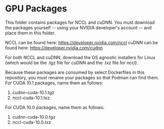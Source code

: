 # GPU Packages

This folder contains packages for NCCL and cuDNN. You must download the packages yourself -- using your NVIDIA developer's account -- and place them in this folder.

NCCL can be found here: https://developer.nvidia.com/nccl
cuDNN can be found here: https://developer.nvidia.com/cudnn

For both NCCL and cuDNN, download the OS agnostic installers for Linux (which would be the .tgz file for cuDNN and the .txz file for nccl).

Because these packages are consumed by select Dockerfiles in this repository, you *must* rename your packages so that Podman can find them. For CUDA 10.1 packages, name them as follows:

1. cudnn-cuda-10.1.tgz
2. nccl-cuda-10.1.txz

For CUDA 10.0 packages, name them as follows:

1. cudnn-cuda-10.0.tgz
2. nccl-cuda-10.0.txz
